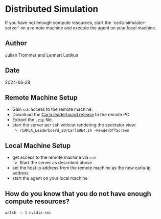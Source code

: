 # Distributed Simulation

If you have not enough compute resources, start the `carla-simulator-server' on a remote machine and execute the agent on your local machine.

## Author

Julian Trommer and Lennart Luttkus

## Date

2024-06-28

## Remote Machine Setup

- Gain `ssh` access to the remote machine.
- Download the [Carla leaderboard release](https://leaderboard.carla.org/get_started/#11-download-the-carla-leaderboard-package) to the remote PC
- Extract the `.zip` file.
- start the server per ssh without rendering the spectator view:
  - `/CARLA_Leaderboard_20/CarlaUE4.sh -RenderOffScreen`

## Local Machine Setup

- get access to the remote machine via `ssh`
  - Start the server as described above
- set the host ip address from the remote machine as the new carla-ip address
- start the agent on your local machine

## How do you know that you do not have enough compute resources?

```bash
watch -n 1 nvidia-smi
```
